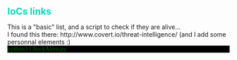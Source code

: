 <h1 style="color:#00dabf;font-weight:bold;font-size:21Px;">IoCs links</h1>
This is a "basic" list, and a script to check if they are alive...<br>
I found this there: http://www.covert.io/threat-intelligence/ (and I add some personnal elements :)<br>

<div style="font-family:'Helvetica, Sans-Serif';color:darkgreen;background-color:black;">python3 CheckAlive.py</div>